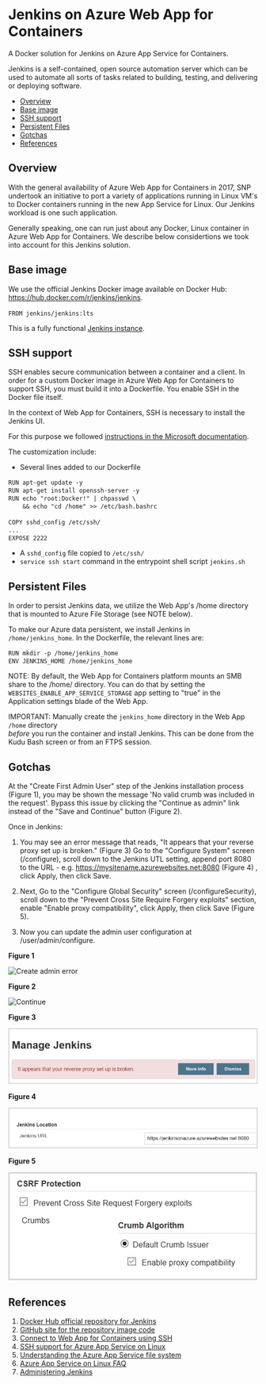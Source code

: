 # Jenkins on Azure Web App for Containers

A Docker solution for Jenkins on Azure App Service for Containers. 

Jenkins is a self-contained, open source automation server which can be used 
to automate all sorts of tasks related to building, testing, and delivering 
or deploying software.

- [Overview](#overview)
- [Base image](#base-image)
- [SSH support](#ssh-support)
- [Persistent Files](#persistent-files)
- [Gotchas](#gotchas)
- [References](#references)

<a id="overview"></a>
## Overview

With the general availability of Azure Web App for Containers in 2017, 
SNP undertook an initiative to port a variety of applications running in
Linux VM's to Docker containers running in the new App Service for Linux. 
Our Jenkins workload is one such application.

Generally speaking, one can run just about any Docker, Linux container in
Azure Web App for Containers. We describe below considertions we took into account
for this Jenkins solution.

<a id="base-image"></a>
## Base image

We use the official Jenkins Docker image available on Docker Hub:
https://hub.docker.com/r/jenkins/jenkins.

`FROM jenkins/jenkins:lts`

This is a fully functional [Jenkins instance](https://jenkins.io/).

<a id="ssh"></a>
## SSH support

SSH enables secure communication between a container and a client. 
In order for a custom Docker image in Azure Web App for Containers to support SSH, 
you must build it into a Dockerfile. You enable SSH in the Docker file itself.

In the context of Web App for Containers, SSH is necessary to install the Jenkins UI.

For this purpose we followed [instructions in the Microsoft documentation](https://docs.microsoft.com/en-us/azure/app-service/containers/tutorial-custom-docker-image#connect-to-web-app-for-containers-using-ssh).

The customization include:

* Several lines added to our Dockerfile
```
RUN apt-get update -y
RUN apt-get install openssh-server -y
RUN echo "root:Docker!" | chpasswd \
    && echo "cd /home" >> /etc/bash.bashrc

COPY sshd_config /etc/ssh/
...
EXPOSE 2222
```

* A `sshd_config` file copied to `/etc/ssh/`
* `service ssh start` command in the entrypoint shell script `jenkins.sh`

<a id="files"></a>
## Persistent Files

In order to persist Jenkins data, we utilize the Web App's /home directory that is mounted 
to Azure File Storage (see NOTE below). 

To make our Azure data persistent, we install Jenkins in `/home/jenkins_home`. 
In the Dockerfile, the relevant lines are:
```
RUN mkdir -p /home/jenkins_home
ENV JENKINS_HOME /home/jenkins_home
```
NOTE: By default, the Web App for Containers platform mounts an SMB share 
to the /home/ directory. You can do that by setting the 
`WEBSITES_ENABLE_APP_SERVICE_STORAGE` app setting to "true" in the Application settings 
blade of the Web App.

IMPORTANT: Manually create the `jenkins_home` directory in the Web App `/home` directory  
_before_ you run the container and install Jenkins. This can be done from the Kudu Bash screen 
or from an FTPS session.

<a id="gotchas"></a>
## Gotchas

At the "Create First Admin User" step of the Jenkins installation process (Figure 1), you may be shown the  message 
'No valid crumb was included in the request'. Bypass this issue by clicking the "Continue as admin" link 
instead of the "Save and Continue" button (Figure 2). 

Once in Jenkins:

1. You may see an error message that reads, "It appears that your reverse proxy set up is broken." (Figure 3) 
Go to the "Configure System" screen (/configure), scroll down to the Jenkins UTL setting, append port 8080 to the 
URL - e.g. https://mysitename.azurewebsites.net:8080 (Figure 4) , click Apply, then click Save.

2. Next, Go to the "Configure Global Security" screen (/configureSecurity), scroll down to the "Prevent Cross Site Require Forgery exploits"
section, enable "Enable proxy compatibility", click Apply, then click Save (Figure 5).

3. Now you can update the admin user configuration at /user/admin/configure.

**Figure 1**

![Create admin error](/images/jenkins-create-admin-error.jpg)

**Figure 2**

![Continue](/images/jenkins-continue.jpg)

**Figure 3**

![Reverse proxy is broken](images/jenkins-reverse-proxy-broken.jpg)

**Figure 4**

![Append port 8080](images/jenkins-url-port.jpg)

**Figure 5**

![Enable proxy compatibility](images/jenkins-proxy.jpg)

<a id="references"></a>
## References

1. [Docker Hub official repository for Jenkins](https://hub.docker.com/r/jenkins/jenkins)
2. [GitHub site for the repository image code](https://github.com/jenkinsci/docker)
3. [Connect to Web App for Containers using SSH](https://docs.microsoft.com/en-us/azure/app-service/containers/tutorial-custom-docker-image#connect-to-web-app-for-containers-using-ssh)
4. [SSH support for Azure App Service on Linux](https://docs.microsoft.com/en-us/azure/app-service/containers/app-service-linux-ssh-support)
5. [Understanding the Azure App Service file system](https://github.com/projectkudu/kudu/wiki/Understanding-the-Azure-App-Service-file-system)
6. [Azure App Service on Linux FAQ](https://docs.microsoft.com/en-us/azure/app-service/containers/app-service-linux-faq)
7. [Administering Jenkins](https://wiki.jenkins.io/display/JENKINS/Administering+Jenkins)
